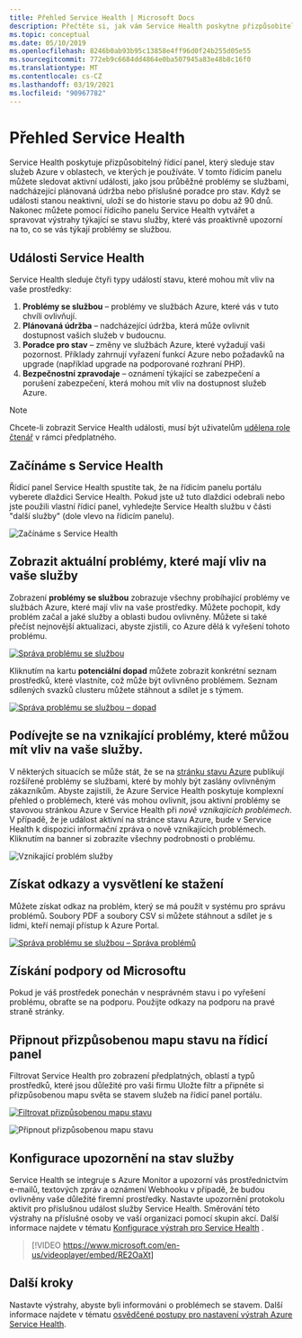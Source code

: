 ```yaml
---
title: Přehled Service Health | Microsoft Docs
description: Přečtěte si, jak vám Service Health poskytne přizpůsobitelný řídicí panel, který sleduje stav služeb Azure v oblastech, ve kterých se používají.
ms.topic: conceptual
ms.date: 05/10/2019
ms.openlocfilehash: 8246b0ab93b95c13858e4ff96d0f24b255d05e55
ms.sourcegitcommit: 772eb9c6684dd4864e0ba507945a83e48b8c16f0
ms.translationtype: MT
ms.contentlocale: cs-CZ
ms.lasthandoff: 03/19/2021
ms.locfileid: "90967782"
---
```

# <a name="service-health-overview"></a>Přehled Service Health

Service Health poskytuje přizpůsobitelný řídicí panel, který sleduje stav služeb Azure v oblastech, ve kterých je používáte. V tomto řídicím panelu můžete sledovat aktivní události, jako jsou průběžné problémy se službami, nadcházející plánovaná údržba nebo příslušné poradce pro stav. Když se události stanou neaktivní, uloží se do historie stavu po dobu až 90 dnů. Nakonec můžete pomocí řídicího panelu Service Health vytvářet a spravovat výstrahy týkající se stavu služby, které vás proaktivně upozorní na to, co se vás týkají problémy se službou.

## <a name="service-health-events"></a>Události Service Health

Service Health sleduje čtyři typy událostí stavu, které mohou mít vliv na vaše prostředky:

1. **Problémy se službou** – problémy ve službách Azure, které vás v tuto chvíli ovlivňují. 
2. **Plánovaná údržba** – nadcházející údržba, která může ovlivnit dostupnost vašich služeb v budoucnu.  
3. **Poradce pro stav** – změny ve službách Azure, které vyžadují vaši pozornost. Příklady zahrnují vyřazení funkcí Azure nebo požadavků na upgrade (například upgrade na podporované rozhraní PHP).
4. **Bezpečnostní zpravodaje** – oznámení týkající se zabezpečení a porušení zabezpečení, která mohou mít vliv na dostupnost služeb Azure.

> [!NOTE]
> Chcete-li zobrazit Service Health události, musí být uživatelům [udělena role čtenář](../role-based-access-control/role-assignments-portal.md) v rámci předplatného.

## <a name="get-started-with-service-health"></a>Začínáme s Service Health

Řídicí panel Service Health spustíte tak, že na řídicím panelu portálu vyberete dlaždici Service Health. Pokud jste už tuto dlaždici odebrali nebo jste použili vlastní řídicí panel, vyhledejte Service Health službu v části "další služby" (dole vlevo na řídicím panelu).

![Začínáme s Service Health](./media/service-health-overview/azure-service-health-overview-1.png)

## <a name="see-current-issues-which-impact-your-services"></a>Zobrazit aktuální problémy, které mají vliv na vaše služby

Zobrazení **problémy se službou** zobrazuje všechny probíhající problémy ve službách Azure, které mají vliv na vaše prostředky. Můžete pochopit, kdy problém začal a jaké služby a oblasti budou ovlivněny. Můžete si také přečíst nejnovější aktualizaci, abyste zjistili, co Azure dělá k vyřešení tohoto problému. 

[![Správa problému se službou](./media/service-health-overview/azure-service-health-overview-2.png)](./media/service-health-overview/azure-service-health-overview-2.png#lightbox)

Kliknutím na kartu **potenciální dopad** můžete zobrazit konkrétní seznam prostředků, které vlastníte, což může být ovlivněno problémem. Seznam sdílených svazků clusteru můžete stáhnout a sdílet je s týmem.

[![Správa problému se službou – dopad](./media/service-health-overview/azure-service-health-overview-4.png)](./media/service-health-overview/azure-service-health-overview-4.png#lightbox)

## <a name="see-emerging-issues-which-may-impact-your-services"></a>Podívejte se na vznikající problémy, které můžou mít vliv na vaše služby.

V některých situacích se může stát, že se na [stránku stavu Azure](https://status.azure.com) publikují rozšířené problémy se službami, které by mohly být zaslány ovlivněným zákazníkům. Abyste zajistili, že Azure Service Health poskytuje komplexní přehled o problémech, které vás mohou ovlivnit, jsou aktivní problémy se stavovou stránkou Azure v Service Health při *nově vznikajících problémech*. V případě, že je událost aktivní na stránce stavu Azure, bude v Service Health k dispozici informační zpráva o nově vznikajících problémech. Kliknutím na banner si zobrazíte všechny podrobnosti o problému.

![Vznikající problém služby](./media/service-health-overview/azure-service-health-emerging-issue.png)

## <a name="get-links-and-downloadable-explanations"></a>Získat odkazy a vysvětlení ke stažení 

Můžete získat odkaz na problém, který se má použít v systému pro správu problémů. Soubory PDF a soubory CSV si můžete stáhnout a sdílet je s lidmi, kteří nemají přístup k Azure Portal.   

[![Správa problému se službou – Správa problémů](./media/service-health-overview/azure-service-health-overview-3.png)](./media/service-health-overview/azure-service-health-overview-3.png#lightbox)

## <a name="get-support-from-microsoft"></a>Získání podpory od Microsoftu

Pokud je váš prostředek ponechán v nesprávném stavu i po vyřešení problému, obraťte se na podporu.  Použijte odkazy na podporu na pravé straně stránky.  

## <a name="pin-a-personalized-health-map-to-your-dashboard"></a>Připnout přizpůsobenou mapu stavu na řídicí panel

Filtrovat Service Health pro zobrazení předplatných, oblastí a typů prostředků, které jsou důležité pro vaši firmu Uložte filtr a připněte si přizpůsobenou mapu světa se stavem služeb na řídicí panel portálu. 

[![Filtrovat přizpůsobenou mapu stavu](./media/service-health-overview/azure-service-health-overview-6a.png)](./media/service-health-overview/azure-service-health-overview-6a.png#lightbox)

![Připnout přizpůsobenou mapu stavu](./media/service-health-overview/azure-service-health-overview-6b.png)

## <a name="configure-service-health-alerts"></a>Konfigurace upozornění na stav služby

Service Health se integruje s Azure Monitor a upozorní vás prostřednictvím e-mailů, textových zpráv a oznámení Webhooku v případě, že budou ovlivněny vaše důležité firemní prostředky. Nastavte upozornění protokolu aktivit pro příslušnou událost služby Service Health. Směrování této výstrahy na příslušné osoby ve vaší organizaci pomocí skupin akcí. Další informace najdete v tématu [Konfigurace výstrah pro Service Health](./alerts-activity-log-service-notifications-portal.md) .

>[!VIDEO https://www.microsoft.com/en-us/videoplayer/embed/RE2OaXt]

## <a name="next-steps"></a>Další kroky

Nastavte výstrahy, abyste byli informováni o problémech se stavem. Další informace najdete v tématu [osvědčené postupy pro nastavení výstrah Azure Service Health](https://www.youtube.com/watch?v=k5d5ca8K6tc&list=PLLasX02E8BPBBSqygdRvlTnHfp1POwE8K&index=6&t=0s). 
